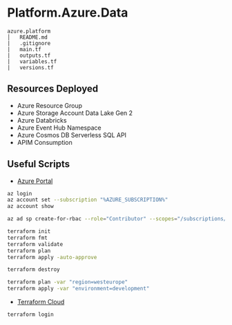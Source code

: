 # Platform.Azure.Data

```file
azure.platform
│   README.md
|   .gitignore    
|   main.tf
|   outputs.tf
|   variables.tf
|   versions.tf
```
## Resources Deployed

* Azure Resource Group
* Azure Storage Account Data Lake Gen 2
* Azure Databricks
* Azure Event Hub Namespace
* Azure Cosmos DB Serverless SQL API
* APIM Consumption

## Useful Scripts

* [Azure Portal](https://portal.azure.com)
```bash
az login
az account set --subscription "%AZURE_SUBSCRIPTION%"
az account show
```

```bash
az ad sp create-for-rbac --role="Contributor" --scopes="/subscriptions/%AZURE_SUBSCRIPTION_ID%" --name "aprg-lrn-cont"
```

```bash
terraform init
terraform fmt
terraform validate
terraform plan
terraform apply -auto-approve
```

```bash
terraform destroy
```

```bash
terraform plan -var "region=westeurope"
terraform apply -var "environment=development"
```

* [Terraform Cloud](https://app.terraform.io/app/organizations)
```bash
terraform login
```
